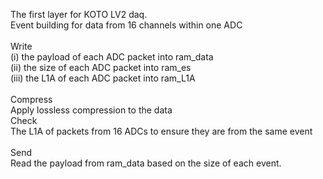 The first layer for KOTO LV2 daq.\
Event building for data from 16 channels within one ADC \
\
Write\
(i)   the payload of each ADC packet into ram_data\
(ii)  the size of each ADC packet into ram_es\
(iii) the L1A of each ADC packet into ram_L1A\
\
Compress\
Apply lossless compression to the data
\
Check\
The L1A of packets from 16 ADCs to ensure they are from the same event \
\
Send\
Read the payload from ram_data based on the size of each event. 

 

